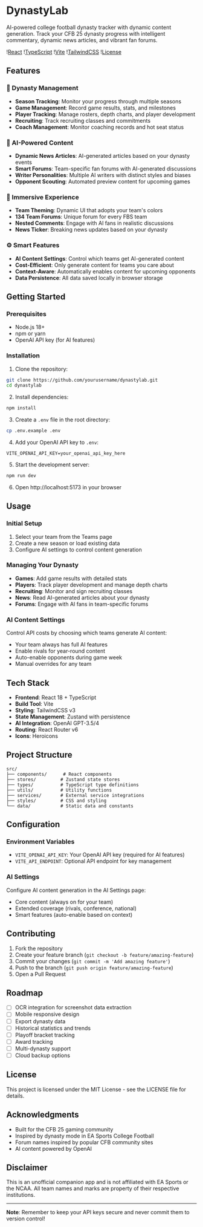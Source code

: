 # DynastyLab

AI-powered college football dynasty tracker with dynamic content generation. Track your CFB 25 dynasty progress with intelligent commentary, dynamic news articles, and vibrant fan forums.

\![React](https://img.shields.io/badge/React-18.3-blue)
\![TypeScript](https://img.shields.io/badge/TypeScript-5.6-blue)
\![Vite](https://img.shields.io/badge/Vite-6.0-purple)
\![TailwindCSS](https://img.shields.io/badge/TailwindCSS-3.4-teal)
\![License](https://img.shields.io/badge/License-MIT-green)

## Features

### 🏈 Dynasty Management
- **Season Tracking**: Monitor your progress through multiple seasons
- **Game Management**: Record game results, stats, and milestones
- **Player Tracking**: Manage rosters, depth charts, and player development
- **Recruiting**: Track recruiting classes and commitments
- **Coach Management**: Monitor coaching records and hot seat status

### 🤖 AI-Powered Content
- **Dynamic News Articles**: AI-generated articles based on your dynasty events
- **Smart Forums**: Team-specific fan forums with AI-generated discussions
- **Writer Personalities**: Multiple AI writers with distinct styles and biases
- **Opponent Scouting**: Automated preview content for upcoming games

### 🎨 Immersive Experience
- **Team Theming**: Dynamic UI that adopts your team's colors
- **134 Team Forums**: Unique forum for every FBS team
- **Nested Comments**: Engage with AI fans in realistic discussions
- **News Ticker**: Breaking news updates based on your dynasty

### ⚙️ Smart Features
- **AI Content Settings**: Control which teams get AI-generated content
- **Cost-Efficient**: Only generate content for teams you care about
- **Context-Aware**: Automatically enables content for upcoming opponents
- **Data Persistence**: All data saved locally in browser storage

## Getting Started

### Prerequisites
- Node.js 18+ 
- npm or yarn
- OpenAI API key (for AI features)

### Installation

1. Clone the repository:
```bash
git clone https://github.com/yourusername/dynastylab.git
cd dynastylab
```

2. Install dependencies:
```bash
npm install
```

3. Create a `.env` file in the root directory:
```bash
cp .env.example .env
```

4. Add your OpenAI API key to `.env`:
```
VITE_OPENAI_API_KEY=your_openai_api_key_here
```

5. Start the development server:
```bash
npm run dev
```

6. Open http://localhost:5173 in your browser

## Usage

### Initial Setup
1. Select your team from the Teams page
2. Create a new season or load existing data
3. Configure AI settings to control content generation

### Managing Your Dynasty
- **Games**: Add game results with detailed stats
- **Players**: Track player development and manage depth charts
- **Recruiting**: Monitor and sign recruiting classes
- **News**: Read AI-generated articles about your dynasty
- **Forums**: Engage with AI fans in team-specific forums

### AI Content Settings
Control API costs by choosing which teams generate AI content:
- Your team always has full AI features
- Enable rivals for year-round content
- Auto-enable opponents during game week
- Manual overrides for any team

## Tech Stack

- **Frontend**: React 18 + TypeScript
- **Build Tool**: Vite
- **Styling**: TailwindCSS v3
- **State Management**: Zustand with persistence
- **AI Integration**: OpenAI GPT-3.5/4
- **Routing**: React Router v6
- **Icons**: Heroicons

## Project Structure

```
src/
├── components/      # React components
├── stores/         # Zustand state stores
├── types/          # TypeScript type definitions
├── utils/          # Utility functions
├── services/       # External service integrations
├── styles/         # CSS and styling
└── data/           # Static data and constants
```

## Configuration

### Environment Variables
- `VITE_OPENAI_API_KEY`: Your OpenAI API key (required for AI features)
- `VITE_API_ENDPOINT`: Optional API endpoint for key management

### AI Settings
Configure AI content generation in the AI Settings page:
- Core content (always on for your team)
- Extended coverage (rivals, conference, national)
- Smart features (auto-enable based on context)

## Contributing

1. Fork the repository
2. Create your feature branch (`git checkout -b feature/amazing-feature`)
3. Commit your changes (`git commit -m 'Add amazing feature'`)
4. Push to the branch (`git push origin feature/amazing-feature`)
5. Open a Pull Request

## Roadmap

- [ ] OCR integration for screenshot data extraction
- [ ] Mobile responsive design
- [ ] Export dynasty data
- [ ] Historical statistics and trends
- [ ] Playoff bracket tracking
- [ ] Award tracking
- [ ] Multi-dynasty support
- [ ] Cloud backup options

## License

This project is licensed under the MIT License - see the LICENSE file for details.

## Acknowledgments

- Built for the CFB 25 gaming community
- Inspired by dynasty mode in EA Sports College Football
- Forum names inspired by popular CFB community sites
- AI content powered by OpenAI

## Disclaimer

This is an unofficial companion app and is not affiliated with EA Sports or the NCAA. All team names and marks are property of their respective institutions.

---

**Note**: Remember to keep your API keys secure and never commit them to version control\!
